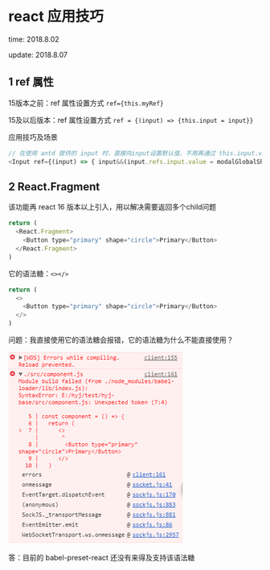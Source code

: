 # react 应用技巧

time: 2018.8.02

update: 2018.8.07

## 1 ref 属性

15版本之前：ref 属性设置方式 `ref={this.myRef}`

15及以后版本：ref 属性设置方式 `ref = {(input) => {this.input = input}}`

应用技巧及场景

```javascript
// 在使用 antd 提供的 input 时，直接向input设置默认值，不用再通过 this.input.value 方式设置默认值了
<Input ref={(input) => { input&&(input.refs.input.value = modalGlobalShares.selectedEnterprise.permissionNumber); }} />
```

## 2 React.Fragment

该功能再 react 16 版本以上引入，用以解决需要返回多个child问题

```javascript
return (
  <React.Fragment>
    <Button type="primary" shape="circle">Primary</Button>
  </React.Fragment>
)
```

它的语法糖：`<></>`

```javascript
return (
  <>
    <Button type="primary" shape="circle">Primary</Button>
  </>
)
```

问题：我直接使用它的语法糖会报错，它的语法糖为什么不能直接使用？

![fragmentWrong](../images/fragmentWrong.png)

答：目前的 babel-preset-react 还没有来得及支持该语法糖
